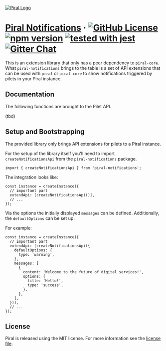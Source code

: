 [![Piral Logo](https://github.com/smapiot/piral/raw/master/docs/assets/logo.png)](https://piral.io)

# [Piral Notifications](https://piral.io) &middot; [![GitHub License](https://img.shields.io/badge/license-MIT-blue.svg)](https://github.com/smapiot/piral/blob/master/LICENSE) [![npm version](https://img.shields.io/npm/v/piral-notifications.svg?style=flat)](https://www.npmjs.com/package/piral-notifications) [![tested with jest](https://img.shields.io/badge/tested_with-jest-99424f.svg)](https://jestjs.io) [![Gitter Chat](https://badges.gitter.im/gitterHQ/gitter.png)](https://gitter.im/piral-io/community)

This is an extension library that only has a peer dependency to `piral-core`. What `piral-notifications` brings to the table is a set of API extensions that can be used with `piral` or `piral-core` to show notifications triggered by pilets in your Piral instance.

## Documentation

The following functions are brought to the Pilet API.

(tbd)

## Setup and Bootstrapping

The provided library only brings API extensions for pilets to a Piral instance.

For the setup of the library itself you'll need to import `createNotificationsApi` from the `piral-notifications` package.

```tsx
import { createNotificationsApi } from 'piral-notifications';
```

The integration looks like:

```tsx
const instance = createInstance({
  // important part
  extendApi: [createNotificationsApi()],
  // ...
});
```

Via the options the initially displayed `messages` can be defined. Additionally, the `defaultOptions` can be set up.

For example:

```tsx
const instance = createInstance({
  // important part
  extendApi: [createNotificationsApi({
    defaultOptions: {
      type: 'warning',
    },
    messages: [
      {
        content: 'Welcome to the future of digital services!',
        options: {
          title: 'Hello!',
          type: 'success',
        },
      },
    ],
  })],
  // ...
});
```

## License

Piral is released using the MIT license. For more information see the [license file](./LICENSE).

